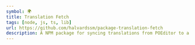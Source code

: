 ```yaml
---
symbol: 🌍
title: Translation Fetch
tags: [node, js, ts, lib]
url: https://github.com/halvardssm/package-translation-fetch
description: A NPM package for syncing translations from POEditor to a repo, and then downloading them.
---
```

